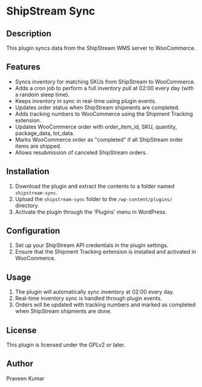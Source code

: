 # ShipStream Sync

## Description

This plugin syncs data from the ShipStream WMS server to WooCommerce.

## Features

- Syncs inventory for matching SKUs from ShipStream to WooCommerce.
- Adds a cron job to perform a full inventory pull at 02:00 every day (with a random sleep time).
- Keeps inventory in sync in real-time using plugin events.
- Updates order status when ShipStream shipments are completed.
- Adds tracking numbers to WooCommerce using the Shipment Tracking extension.
- Updates WooCommerce order with order_item_id, SKU, quantity, package_data, lot_data.
- Marks WooCommerce order as "completed" if all ShipStream order items are shipped.
- Allows resubmission of canceled ShipStream orders.

## Installation

1. Download the plugin and extract the contents to a folder named `shipstream-sync`.
2. Upload the `shipstream-sync` folder to the `/wp-content/plugins/` directory.
3. Activate the plugin through the 'Plugins' menu in WordPress.

## Configuration

1. Set up your ShipStream API credentials in the plugin settings.
2. Ensure that the Shipment Tracking extension is installed and activated in WooCommerce.

## Usage

1. The plugin will automatically sync inventory at 02:00 every day.
2. Real-time inventory sync is handled through plugin events.
3. Orders will be updated with tracking numbers and marked as completed when ShipStream shipments are done.

## License

This plugin is licensed under the GPLv2 or later.

## Author

Praveen Kumar

